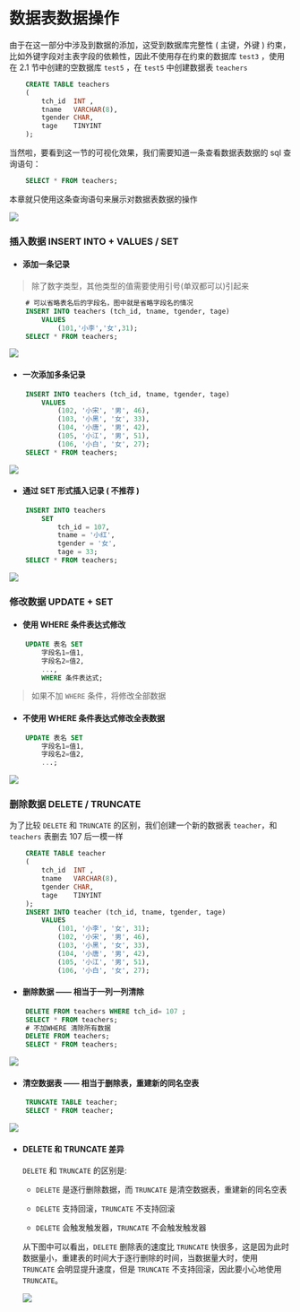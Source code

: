 # 数据表数据操作

由于在这一部分中涉及到数据的添加，这受到数据库完整性 ( 主键，外键 ) 约束，比如外键字段对主表字段的依赖性，因此不使用存在约束的数据库 `test3` ，使用在 2.1 节中创建的空数据库 `test5` ，在 `test5` 中创建数据表 `teachers`

```sql
    CREATE TABLE teachers
    (
        tch_id  INT ,
        tname   VARCHAR(8),
        tgender CHAR,
        tage    TINYINT
    );
```

当然啦，要看到这一节的可视化效果，我们需要知道一条查看数据表数据的 sql 查询语句：

```sql
    SELECT * FROM teachers;
```

本章就只使用这条查询语句来展示对数据表数据的操作

![ ](img/2-3-1.jpg)

### 插入数据 INSERT INTO + VALUES / SET

+ #### 添加一条记录

>除了数字类型，其他类型的值需要使用引号(单双都可以)引起来

```sql
    # 可以省略表名后的字段名，图中就是省略字段名的情况
    INSERT INTO teachers (tch_id, tname, tgender, tage)
        VALUES
            (101,'小李','女',31);
    SELECT * FROM teachers;
```

![ ](img/2-3-2.jpg)

+ #### 一次添加多条记录

```sql
    INSERT INTO teachers (tch_id, tname, tgender, tage)
        VALUES
            (102, '小宋', '男', 46),
            (103, '小黑', '女', 33),
            (104, '小唐', '男', 42),
            (105, '小江', '男', 51),
            (106, '小白', '女', 27);
    SELECT * FROM teachers;
```

![ ](img/2-3-3.jpg)

+ #### 通过 SET 形式插入记录 ( 不推荐 )

```sql
    INSERT INTO teachers
        SET
            tch_id = 107,
            tname = '小红',
            tgender = '女',
            tage = 33;
    SELECT * FROM teachers;
```

![ ](img/2-3-4.jpg)

### 修改数据 UPDATE + SET

+ #### 使用 WHERE 条件表达式修改

```sql
    UPDATE 表名 SET 
        字段名1=值1,
        字段名2=值2,
        ...,
        WHERE 条件表达式;
```

> 如果不加 `WHERE` 条件，将修改全部数据

+ #### 不使用 WHERE 条件表达式修改全表数据

```sql
    UPDATE 表名 SET 
        字段名1=值1,
        字段名2=值2,
        ...;
```

![ ](img/2-3-5.jpg)

### 删除数据  DELETE / TRUNCATE

为了比较 `DELETE` 和 `TRUNCATE` 的区别，我们创建一个新的数据表 `teacher`，和 `teachers` 表删去 107 后一模一样

```sql
    CREATE TABLE teacher
    (
        tch_id  INT ,
        tname   VARCHAR(8),
        tgender CHAR,
        tage    TINYINT
    );
    INSERT INTO teacher (tch_id, tname, tgender, tage)
        VALUES
            (101, '小李', '女', 31);
            (102, '小宋', '男', 46),
            (103, '小黑', '女', 33),
            (104, '小唐', '男', 42),
            (105, '小江', '男', 51),
            (106, '小白', '女', 27);
```

+ #### 删除数据 —— 相当于一列一列清除

```sql
    DELETE FROM teachers WHERE tch_id= 107 ;
    SELECT * FROM teachers;
    # 不加WHERE 清除所有数据
    DELETE FROM teachers;
    SELECT * FROM teachers;
```

![ ](img/2-3-6.jpg)

+ #### 清空数据表 —— 相当于删除表，重建新的同名空表

```sql
    TRUNCATE TABLE teacher;
    SELECT * FROM teacher;
```

![ ](img/2-3-7.jpg)

+ #### **DELETE 和 TRUNCATE 差异**

    `DELETE` 和 `TRUNCATE` 的区别是:

    + `DELETE` 是逐行删除数据，而 `TRUNCATE` 是清空数据表，重建新的同名空表

    + `DELETE` 支持回滚，`TRUNCATE` 不支持回滚

    + `DELETE` 会触发触发器，`TRUNCATE` 不会触发触发器

    从下图中可以看出，`DELETE` 删除表的速度比 `TRUNCATE` 快很多，这是因为此时数据量小，重建表的时间大于逐行删除的时间，当数据量大时，使用 `TRUNCATE` 会明显提升速度，但是 `TRUNCATE` 不支持回滚，因此要小心地使用 `TRUNCATE`。

    ![ ](img/2-3-8.jpg)

